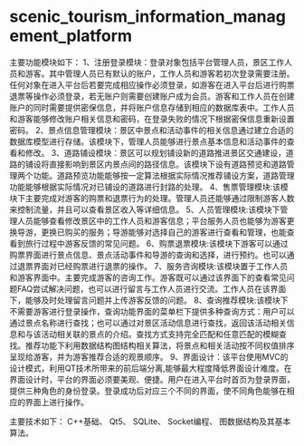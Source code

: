 # scenic_tourism_information_management_platform
主要功能模块如下：
1、注册登录模块：登录对象包括平台管理人员，景区工作人员和游客。其中管理人员已有默认的账户，工作人员和游客若初次登录需要注册。任何对象在进入平台后若要完成相应操作必须登录，如游客在进入平台后进行购票退票等操作必须登录，若无账户则需要创建账户成为会员。游客和工作人员在创建账户的同时需要提供密保信息，并将账户信息存储到相应的数据库表中。工作人员和游客能够修改账户相关信息和密码，在登录失败的情况下根据密保信息重新设置密码。
2、景点信息管理模块：景区中景点和活动事件的相关信息通过建立合适的数据库模型进行存储。该模块下，管理人员能够进行景点基本信息和活动事件的查看和修改。
3、道路铺设模块：景区可以规划铺设新的道路推进景区交通建设，道路的铺设将直接影响到景区内景点间的路径信息。该模块下设有道路预览和道路管理两个功能。道路预览功能能够按一定算法根据实际情况推荐铺设方案，道路管理功能能够根据实际情况对已铺设的道路进行封路的处理。
4、售票管理模块:该模块下主要完成对游客的购票和退票行为的处理。管理人员还能够通过限制游客人数来控制流量，并且可以查看景区收入等详细信息。
5、人员管理模块:该模块下管理人员能够查看修改景区中的工作人员和游客信息；平台服务人员也能够为游客更换导游，更换已购买的服务；导游能够对选择自己的游客进行查看和管理，也能查看到旅行过程中游客反馈的常见问题。
6、购票退票模块:该模块下游客可以通过购票界面进行景点信息、景点活动事件和导游的查询和选择，进行预约。也可以通过退票界面对已经购票进行退票的操作。
7、服务咨询模块:该模块置于工作人员和游客界面中。主要完成游客的咨询工作。游客既可以通过该界面下的查看常见问题FAQ尝试解决问题，也可以进行留言与工作人员进行交流。工作人员在该界面下，能够及时处理留言问题并上传游客反馈的问题。
8、查询推荐模块:该模块下不需要游客进行登录操作，查询功能界面的菜单栏下提供多种查询方式：用户可以通过景点名称进行查找；也可以通过对景区活动信息进行查找，返回该活动相关信息和与该活动相关联的景点的介绍。查找方式支持完全匹配和任意匹配的模糊查找。推荐功能下利用数据结构图结构相关算法，将景点和相关活动按不同权值排序呈现给游客，并为游客推荐合适的观景顺序。
9、界面设计：该平台使用MVC的设计模式，利用QT技术所带来的前后端分离,能够最大程度降低界面设计难度。在界面设计时，平台的界面必须要美观、便捷。用户在进入平台时首页为登录界面，提供三种角色的身份登录。登录成功后对应三个不同的界面，使不同角色能够在相应的界面上进行操作。

主要技术如下：
C++基础、
Qt5、
SQLite、
Socket编程、
图数据结构及其基本算法。

